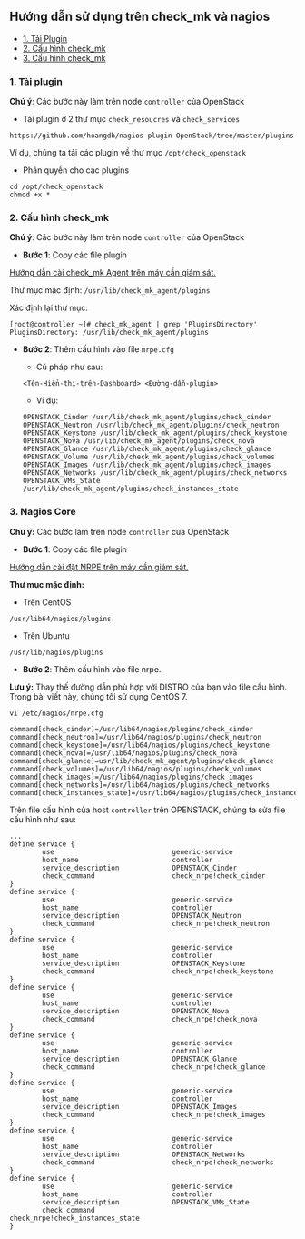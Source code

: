 ## Hướng dẫn sử dụng trên check_mk và nagios

- [1. Tải Plugin](#1)
- [2. Cấu hình check_mk](#2)
- [3. Cấu hình check_mk](#3)

<a name="1" />

### 1. Tải plugin

**Chú ý**: Các bước này làm trên node `controller` của OpenStack

- Tải plugin ở 2 thư mục `check_resoucres` và `check_services`

```
https://github.com/hoangdh/nagios-plugin-OpenStack/tree/master/plugins
```

Ví dụ, chúng ta tải các plugin về thư mục `/opt/check_openstack`

- Phân quyền cho các plugins

```
cd /opt/check_openstack
chmod +x *
```

<a name="2" />

### 2. Cấu hình check_mk

**Chú ý**: Các bước này làm trên node `controller` của OpenStack

- **Bước 1**: Copy các file plugin

[Hướng dẫn cài check_mk Agent trên máy cần giám sát.](https://github.com/hoangdh/meditech-ghichep-omd/blob/master/docs/2.Install-agent.md)

Thư mục mặc định: `/usr/lib/check_mk_agent/plugins`

Xác định lại thư mục:

```
[root@controller ~]# check_mk_agent | grep 'PluginsDirectory'
PluginsDirectory: /usr/lib/check_mk_agent/plugins
```

- **Bước 2**: Thêm cấu hình vào file `mrpe.cfg`

	- Cú pháp như sau:

	```
	<Tên-Hiển-thị-trên-Dashboard> <Đường-dẫn-plugin>
	```
	
	- Ví dụ:
	
	```
	OPENSTACK_Cinder /usr/lib/check_mk_agent/plugins/check_cinder
	OPENSTACK_Neutron /usr/lib/check_mk_agent/plugins/check_neutron
	OPENSTACK_Keystone /usr/lib/check_mk_agent/plugins/check_keystone
	OPENSTACK_Nova /usr/lib/check_mk_agent/plugins/check_nova
	OPENSTACK_Glance /usr/lib/check_mk_agent/plugins/check_glance	
	OPENSTACK_Volume /usr/lib/check_mk_agent/plugins/check_volumes
	OPENSTACK_Images /usr/lib/check_mk_agent/plugins/check_images
	OPENSTACK_Networks /usr/lib/check_mk_agent/plugins/check_networks
	OPENSTACK_VMs_State /usr/lib/check_mk_agent/plugins/check_instances_state
	```

<a name="3" />
	
### 3. Nagios Core

**Chú ý:** Các bước làm trên node `controller` của OpenStack

- **Bước 1**: Copy các file plugin

[Hướng dẫn cài đặt NRPE trên máy cần giám sát.](https://github.com//meditech-ghichep-nagios/blob/master/docs/thuchanh-nagios/1.Setup-CentOS-7.md#3.1.2)

**Thư mục mặc định:**

- Trên CentOS 

```
/usr/lib64/nagios/plugins
```

- Trên Ubuntu

```
/usr/lib/nagios/plugins
```

- **Bước 2**: Thêm cấu hình vào file nrpe.

**Lưu ý:** Thay thế đường dẫn phù hợp với DISTRO của bạn vào file cấu hình. Trong bài viết này, chúng tôi sử dụng CentOS 7.

```
vi /etc/nagios/nrpe.cfg
```

```
command[check_cinder]=/usr/lib64/nagios/plugins/check_cinder
command[check_neutron]=/usr/lib64/nagios/plugins/check_neutron
command[check_keystone]=/usr/lib64/nagios/plugins/check_keystone
command[check_nova]=/usr/lib64/nagios/plugins/check_nova
command[check_glance]=usr/lib/check_mk_agent/plugins/check_glance
command[check_volumes]=/usr/lib64/nagios/plugins/check_volumes
command[check_images]=/usr/lib64/nagios/plugins/check_images
command[check_networks]=/usr/lib64/nagios/plugins/check_networks
command[check_instances_state]=/usr/lib64/nagios/plugins/check_instances_state
```

Trên file cấu hình của host `controller` trên OPENSTACK, chúng ta sửa file cấu hình như sau:

```
...
define service {
        use                             generic-service
        host_name                       controller
        service_description             OPENSTACK_Cinder
        check_command                   check_nrpe!check_cinder
}
define service {
        use                             generic-service
        host_name                       controller
        service_description             OPENSTACK_Neutron
        check_command                   check_nrpe!check_neutron
}
define service {
        use                             generic-service
        host_name                       controller
        service_description             OPENSTACK_Keystone
        check_command                   check_nrpe!check_keystone
}
define service {
        use                             generic-service
        host_name                       controller
        service_description             OPENSTACK_Nova
        check_command                   check_nrpe!check_nova
}
define service {
        use                             generic-service
        host_name                       controller
        service_description             OPENSTACK_Glance
        check_command                   check_nrpe!check_glance
}
define service {
        use                             generic-service
        host_name                       controller
        service_description             OPENSTACK_Images
        check_command                   check_nrpe!check_images
}
define service {
        use                             generic-service
        host_name                       controller
        service_description             OPENSTACK_Networks
        check_command                   check_nrpe!check_networks
}
define service {
        use                             generic-service
        host_name                       controller
        service_description             OPENSTACK_VMs_State
        check_command                   check_nrpe!check_instances_state
}
```
